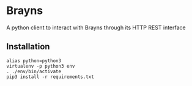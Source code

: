 # Brayns
A python client to interact with Brayns through its HTTP REST interface

## Installation

```
alias python=python3
virtualenv -p python3 env
. ./env/bin/activate
pip3 install -r requirements.txt
```
